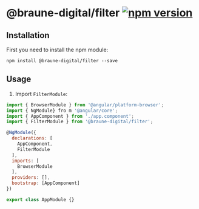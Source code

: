 # @braune-digital/filter [![npm version](https://img.shields.io/npm/v/@braune-digital/filter.svg)](https://www.npmjs.com/package/@braune-digital/filter)


## Installation
First you need to install the npm module:
```
npm install @braune-digital/filter --save
```

## Usage

1. Import `FilterModule`:
```javascript
import { BrowserModule } from '@angular/platform-browser';
import { NgModule} fro m '@angular/core';
import { AppComponent } from './app.component';
import { FilterModule } from '@braune-digital/filter';

@NgModule({
  declarations: [
    AppComponent,
    FilterModule
  ],
  imports: [
    BrowserModule
  ],
  providers: [],
  bootstrap: [AppComponent]
})

export class AppModule {}

```